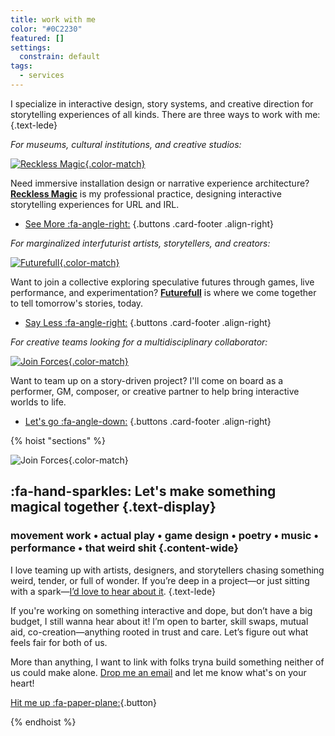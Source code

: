 ```yaml
---
title: work with me
color: "#0C2230"
featured: []
settings:
  constrain: default
tags:
  - services
---
```

I specialize in interactive design, story systems, and creative direction for storytelling experiences of all kinds.
There are three ways to work with me:
{.text-lede}

<div class="switch gap-tight content-wide">

<div class="card stack light" style="--card-background:rgb(97, 5, 51); --primary: rgb(97, 5, 51)">

*For museums, cultural institutions, and creative studios:*

[![Reckless Magic](/assets/uploads/reckless-magic.svg){.color-match}](/reckless-magic)


Need immersive installation design or narrative experience architecture? [**Reckless Magic**](/reckless-magic) is my professional practice, designing interactive storytelling experiences for URL and IRL.  
* [See More :fa-angle-right:](/reckless-magic)
{.buttons .card-footer .align-right}
</div>

<div class="card stack dark" style="--card-background: #F3CC49; --primary: #F3CC49">

*For marginalized interfuturist artists, storytellers, and creators:*

[![Futurefull](/assets/uploads/futurefull.svg){.color-match}](/futurefull)



Want to join a collective exploring speculative futures through games, live performance, and experimentation? [**Futurefull**](/futurefull) is where we come together to tell tomorrow's stories, today.
* [Say Less :fa-angle-right:](/futurefull)
{.buttons .card-footer .align-right}
</div>

<div class="card stack dark" style="--card-background: var(--light); --primary: var(--light)">

*For creative teams looking for a multidisciplinary collaborator:*

[![Join Forces](/assets/uploads/join-forces.svg){.color-match}](#join-forces)



Want to team up on a story-driven project? I'll come on board as a performer, GM, composer, or creative partner to help bring interactive worlds to life.
* [Let's go :fa-angle-down:](#join-forces)
{.buttons .card-footer .align-right}

</div>

</div>




{% hoist "sections" %}

<section id="join-forces" class="block-loose stack dark colorize constrain" style="--primary: var(--light)">


![Join Forces](/assets/uploads/join-forces.svg){.color-match}

## :fa-hand-sparkles: Let's make something magical together {.text-display}

### movement work • actual play • game design • poetry • music • performance • that weird shit {.content-wide}

I love teaming up with artists, designers, and storytellers chasing something weird, tender, or full of wonder. If you’re deep in a project—or just sitting with a spark—[I’d love to hear about it](/email).
{.text-lede}

If you're working on something interactive and dope, but don’t have a big budget, I still wanna hear about it! I’m open to barter, skill swaps, mutual aid, co-creation—anything rooted in trust and care. Let’s figure out what feels fair for both of us.

More than anything, I want to link with folks tryna build something neither of us could make alone. [Drop me an email](/email) and let me know what's on your heart!

[Hit me up :fa-paper-plane:](/email){.button}

</section>

{% endhoist %}